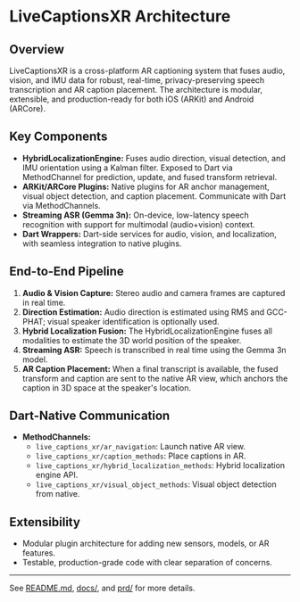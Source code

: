 # LiveCaptionsXR Architecture

## Overview
LiveCaptionsXR is a cross-platform AR captioning system that fuses audio, vision, and IMU data for robust, real-time, privacy-preserving speech transcription and AR caption placement. The architecture is modular, extensible, and production-ready for both iOS (ARKit) and Android (ARCore).

## Key Components
- **HybridLocalizationEngine:** Fuses audio direction, visual detection, and IMU orientation using a Kalman filter. Exposed to Dart via MethodChannel for prediction, update, and fused transform retrieval.
- **ARKit/ARCore Plugins:** Native plugins for AR anchor management, visual object detection, and caption placement. Communicate with Dart via MethodChannels.
- **Streaming ASR (Gemma 3n):** On-device, low-latency speech recognition with support for multimodal (audio+vision) context.
- **Dart Wrappers:** Dart-side services for audio, vision, and localization, with seamless integration to native plugins.

## End-to-End Pipeline
1. **Audio & Vision Capture:** Stereo audio and camera frames are captured in real time.
2. **Direction Estimation:** Audio direction is estimated using RMS and GCC-PHAT; visual speaker identification is optionally used.
3. **Hybrid Localization Fusion:** The HybridLocalizationEngine fuses all modalities to estimate the 3D world position of the speaker.
4. **Streaming ASR:** Speech is transcribed in real time using the Gemma 3n model.
5. **AR Caption Placement:** When a final transcript is available, the fused transform and caption are sent to the native AR view, which anchors the caption in 3D space at the speaker's location.

## Dart-Native Communication
- **MethodChannels:**
  - `live_captions_xr/ar_navigation`: Launch native AR view.
  - `live_captions_xr/caption_methods`: Place captions in AR.
  - `live_captions_xr/hybrid_localization_methods`: Hybrid localization engine API.
  - `live_captions_xr/visual_object_methods`: Visual object detection from native.

## Extensibility
- Modular plugin architecture for adding new sensors, models, or AR features.
- Testable, production-grade code with clear separation of concerns.

---
See [README.md](README.md), [docs/](docs/), and [prd/](prd/) for more details.